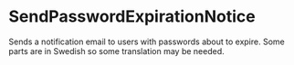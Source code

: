 # SendPasswordExpirationNotice

Sends a notification email to users with passwords about to expire. Some parts
are in Swedish so some translation may be needed.
